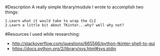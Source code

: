 #Description
A really simple library/module I wrote to accomplish two things: 

    1.Learn what it would take to wrap the CLI
    2.Learn a little bit about TKinter...why? well why not?

#Resources I used while researching:
- http://stackoverflow.com/questions/665566/python-tkinter-shell-to-gui
- https://docs.python.org/2/library/sys.html#sys.stdin
